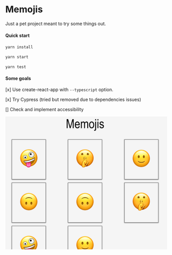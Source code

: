 
# Memojis 

Just a pet project meant to try some things out.

#### Quick start
`yarn install`

`yarn start`

`yarn test`

#### Some goals

[x] Use create-react-app with `--typescript` option.

[x] Try Cypress (tried but removed due to dependencies issues)

[] Check and implement accessibility 

![screenshot](./public/screenshot.png)